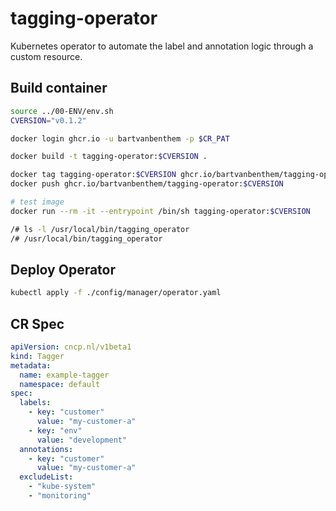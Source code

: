 # tagging-operator
Kubernetes operator to automate the label and annotation logic through a custom resource. 

## Build container
```bash
source ../00-ENV/env.sh
CVERSION="v0.1.2"

docker login ghcr.io -u bartvanbenthem -p $CR_PAT

docker build -t tagging-operator:$CVERSION .

docker tag tagging-operator:$CVERSION ghcr.io/bartvanbenthem/tagging-operator:$CVERSION
docker push ghcr.io/bartvanbenthem/tagging-operator:$CVERSION

# test image
docker run --rm -it --entrypoint /bin/sh tagging-operator:$CVERSION

/# ls -l /usr/local/bin/tagging_operator
/# /usr/local/bin/tagging_operator
```

## Deploy Operator
```bash
kubectl apply -f ./config/manager/operator.yaml
```

## CR Spec
```yaml
apiVersion: cncp.nl/v1beta1
kind: Tagger
metadata:
  name: example-tagger
  namespace: default
spec:
  labels:
    - key: "customer"
      value: "my-customer-a"
    - key: "env"
      value: "development"
  annotations:
    - key: "customer"
      value: "my-customer-a"
  excludeList:
    - "kube-system"
    - "monitoring"
```